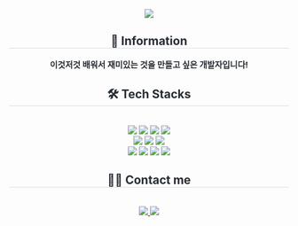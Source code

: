 <!---
- 👋 Hi, I’m @zzzyunyun
- 👀 I’m interested in ...
- 🌱 I’m currently learning ...
- 💞️ I’m looking to collaborate on ...
- 📫 How to reach me ...

zzzyunyun/zzzyunyun is a ✨ special ✨ repository because its `README.md` (this file) appears on your GitHub profile.
You can click the Preview link to take a look at your changes.
--->

<div align= "center"> 
    <img src="https://capsule-render.vercel.app/api?type=rounded&color=d57cfe&height=120&text=Lee%20Jiyun&animation=&fontColor=ffffff&fontSize=50" />
    <div>
    <h2 style="border-bottom: 1px solid #d8dee4; color: #282d33;"> 👾 Information </h2>  
    <div style="font-weight: 700; font-size: 15px; text-align: center; color: #282d33;"> 이것저것 배워서 재미있는 것을 만들고 싶은 개발자입니다! </div> 
    </div>
    <div align= "center">
    <h2 style="border-bottom: 1px solid #d8dee4; color: #282d33;"> 🛠️ Tech Stacks </h2> <br> 
    <div style="margin: 0 auto; text-align: center;" align= "center">
        <img src="https://img.shields.io/badge/HTML5-E34F26?style=for-the-badge&logo=HTML5&logoColor=white">
        <img src="https://img.shields.io/badge/CSS3-1572B6?style=for-the-badge&logo=CSS3&logoColor=white">
        <img src="https://img.shields.io/badge/Javascript-F7DF1E?style=for-the-badge&logo=Javascript&logoColor=white">
        <img src="https://img.shields.io/badge/jQuery-0769AD?style=for-the-badge&logo=jQuery&logoColor=white">
        <br/>
        <img src="https://img.shields.io/badge/Java-007396?style=for-the-badge&logo=Java&logoColor=white">
        <img src="https://img.shields.io/badge/Oracle-F80000?style=for-the-badge&logo=Oracle&logoColor=white">
        <img src="https://img.shields.io/badge/Spring Boot-6DB33F?style=for-the-badge&logo=Spring Boot&logoColor=white">
        <br />
        <img src="https://img.shields.io/badge/Git-F05032?style=for-the-badge&logo=Git&logoColor=white">
        <img src="https://img.shields.io/badge/Github-181717?style=for-the-badge&logo=Github&logoColor=white">
        <img src="https://img.shields.io/badge/Discord-5865F2?style=for-the-badge&logo=Discord&logoColor=white">
        <img src="https://img.shields.io/badge/Figma-F24E1E?style=for-the-badge&logo=Figma&logoColor=white">
        <br/></div>
    </div>
    <div align= "center">
    <h2 style="border-bottom: 1px solid #d8dee4; color: #282d33;"> 🧑‍💻 Contact me </h2> <br> 
    <div align= "center">
        <a href=mailto:wbs0810@gmail.com> <img src="https://img.shields.io/badge/Gmail-EA4335?style=for-the-badge&logo=Gmail&logoColor=white&link=mailto:wbs0810@gmail.com"> </a>
        <a href=https://www.notion.so/wbs0810/> <img src="https://img.shields.io/badge/Notion-000000?style=for-the-badge&logo=Notion&logoColor=white&link=https://www.notion.so/wbs0810/"> </a>
          </div>  <br>
    </div>
